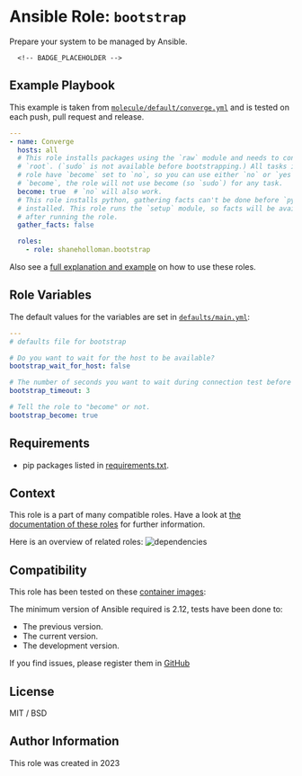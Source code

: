 # Ansible Role: `bootstrap`

Prepare your system to be managed by Ansible.

      <!-- BADGE_PLACEHOLDER -->

## Example Playbook

This example is taken from [`molecule/default/converge.yml`](https://github.com/shaneholloman/ansible-role-bootstrap/blob/main/molecule/default/converge.yml) and is tested on each push, pull request and release.

```yaml
---
- name: Converge
  hosts: all
  # This role installs packages using the `raw` module and needs to connect as
  # `root`. (`sudo` is not available before bootstrapping.) All tasks in the
  # role have `become` set to `no`, so you can use either `no` or `yes` for
  # `become`, the role will not use become (so `sudo`) for any task.
  become: true  # `no` will also work.
  # This role installs python, gathering facts can't be done before `python` is
  # installed. This role runs the `setup` module, so facts will be available
  # after running the role.
  gather_facts: false

  roles:
    - role: shaneholloman.bootstrap
```

Also see a [full explanation and example](https://shaneholloman.com/how-to-use-these-roles.html) on how to use these roles.

## Role Variables

The default values for the variables are set in [`defaults/main.yml`](https://github.com/shaneholloman/ansible-role-bootstrap/blob/main/defaults/main.yml):

```yaml
---
# defaults file for bootstrap

# Do you want to wait for the host to be available?
bootstrap_wait_for_host: false

# The number of seconds you want to wait during connection test before failing.
bootstrap_timeout: 3

# Tell the role to "become" or not.
bootstrap_become: true
```

## Requirements

- pip packages listed in [requirements.txt](https://github.com/shaneholloman/ansible-role-bootstrap/blob/main/requirements.txt).

## Context

This role is a part of many compatible roles. Have a look at [the documentation of these roles](https://shaneholloman.com/) for further information.

Here is an overview of related roles:
![dependencies](https://raw.githubusercontent.com/shaneholloman/ansible-role-bootstrap/png/requirements.png "Dependencies")

## Compatibility

This role has been tested on these [container images](https://hub.docker.com/u/shaneholloman):

The minimum version of Ansible required is 2.12, tests have been done to:

- The previous version.
- The current version.
- The development version.

If you find issues, please register them in [GitHub](https://github.com/shaneholloman/ansible-role-bootstrap/issues)

## License

MIT / BSD

## Author Information

This role was created in 2023
